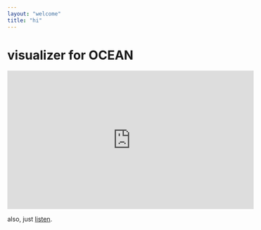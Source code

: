```yaml
---
layout: "welcome"
title: "hi"
---
```


# visualizer for OCEAN

<iframe width="560" height="315" src="https://www.youtube-nocookie.com/embed/r1DBnC5ad4k" frameborder="0" allow="accelerometer; autoplay; clipboard-write; encrypted-media; gyroscope; picture-in-picture" allowfullscreen></iframe>

also, just [listen][1].

[1]: https://hyphenesc.github.io/music
[2]: https://www.youtube.com/watch?v=r1DBnC5ad4k
